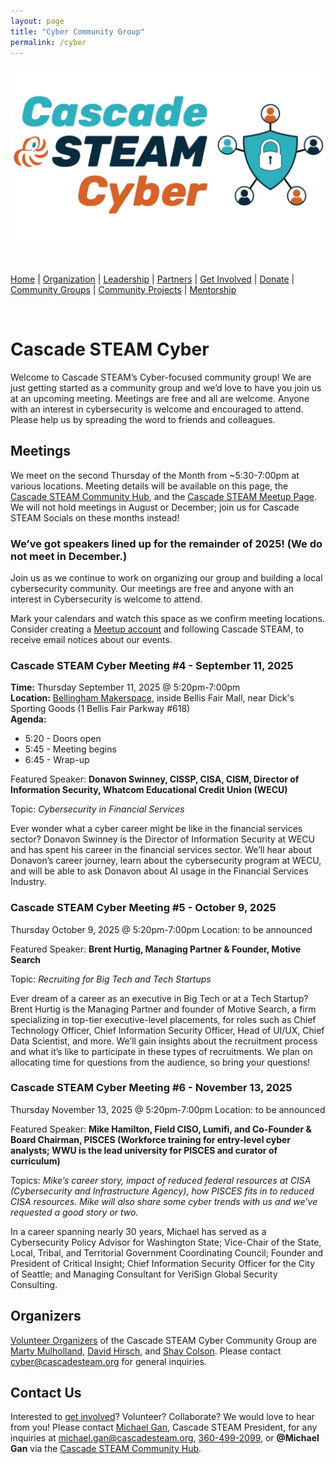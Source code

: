 ```yaml
---
layout: page
title: "Cyber Community Group"
permalink: /cyber
---
```

<style>
  .header {
	display: none;
  }
  .footer {
	display: none;
  }
</style>

<p align="center"><img src="/assets/images/Cascade STEAM Cyber.png" width="600" /></p>

<br>

[Home](/) | [Organization](/organization) | [Leadership](/leadership) | [Partners](/partners) | [Get Involved](/get-involved) | [Donate](/donate) | [Community Groups](/community-groups) | [Community Projects](/community-projects) | [Mentorship](/mentorship)

<br>

# Cascade STEAM Cyber

Welcome to Cascade STEAM’s Cyber-focused community group! We are just getting started as a community group and we’d love to have you join us at an upcoming meeting. Meetings are free and all are welcome. Anyone with an interest in cybersecurity is welcome and encouraged to attend. Please help us by spreading the word to friends and colleagues.

## Meetings

We meet on the second Thursday of the Month from ~5:30-7:00pm at various locations. Meeting details will be available on this page, the [Cascade STEAM Community Hub](http://hub.cascadesteam.org), and the [Cascade STEAM Meetup Page](https://www.meetup.com/cascadesteam).  We will not hold meetings in August or December; join us for Cascade STEAM Socials on these months instead!


### We’ve got speakers lined up for the remainder of 2025! (We do not meet in December.)

Join us as we continue to work on organizing our group and building a local cybersecurity community. Our meetings are free and anyone with an interest in Cybersecurity is welcome to attend.

Mark your calendars and watch this space as we confirm meeting locations. Consider creating a [Meetup account](https://www.meetup.com/cascadesteam) and following Cascade STEAM, to receive email notices about our events. 

### Cascade STEAM Cyber Meeting #4 - September 11, 2025
**Time:** Thursday September 11, 2025 @ 5:20pm-7:00pm<br>
**Location:** [Bellingham Makerspace](https://bellinghammakerspace.org/), inside Bellis Fair Mall, near Dick's Sporting Goods (1 Bellis Fair Parkway #618)<br>
**Agenda:**
* 5:20 - Doors open
* 5:45 - Meeting begins
* 6:45 - Wrap-up

Featured Speaker: 
**Donavon Swinney, CISSP, CISA, CISM, Director of Information Security, Whatcom Educational Credit Union (WECU)**

Topic: *Cybersecurity in Financial Services*

Ever wonder what a cyber career might be like in the financial services sector? Donavon Swinney is the Director of Information Security at WECU and has spent his career in the financial services sector. We’ll hear about Donavon’s career journey, learn about the cybersecurity program at WECU, and will be able to ask Donavon about AI usage in the Financial Services Industry. 


### Cascade STEAM Cyber Meeting #5 - October 9, 2025
Thursday October 9, 2025 @ 5:20pm-7:00pm
Location: to be announced

Featured Speaker: 
**Brent Hurtig, Managing Partner & Founder, Motive Search**

Topic: *Recruiting for Big Tech and Tech Startups*

Ever dream of a career as an executive in Big Tech or at a Tech Startup? Brent Hurtig is the Managing Partner and founder of Motive Search, a firm specializing in top-tier executive-level placements, for roles such as Chief Technology Officer, Chief Information Security Officer, Head of UI/UX, Chief Data Scientist, and more. We’ll gain insights about the recruitment process and what it’s like to participate in these types of recruitments. We plan on allocating time for questions from the audience, so bring your questions!


### Cascade STEAM Cyber Meeting #6 - November 13, 2025
Thursday November 13, 2025 @ 5:20pm-7:00pm
Location: to be announced

Featured Speaker: 
**Mike Hamilton, Field CISO, Lumifi, and
Co-Founder & Board Chairman, PISCES (Workforce training for entry-level cyber analysts; WWU is the lead university for PISCES and curator of curriculum)**

Topics: *Mike’s career story, impact of reduced federal resources at CISA (Cybersecurity and Infrastructure Agency), how PISCES fits in to reduced CISA resources. Mike will also share some cyber trends with us and we’ve requested a good story or two.*

In a career spanning nearly 30 years, Michael has served as a Cybersecurity Policy Advisor for Washington State; Vice-Chair of the State, Local, Tribal, and Territorial Government Coordinating Council; Founder and President of Critical Insight; Chief Information Security Officer for the City of Seattle; and Managing Consultant for VeriSign Global Security Consulting.





[**Timeline:**<br>]: #
[5:20 - Doors open (perhaps arrive a little earlier if you might want to order food/drinks)<br>]: #
[5:40 - Meeting begins<br>]: #

[* Career Spotlight & Presentation: Chris Ranallo, Director of IT for Lummi Nation. He will be talking about how they built a cybersecurity and IT program, and available to discuss issues around public sector IT and cybersecurity. Few of us have had the need (opportunity?) to build a program from the ground up, so this should be an interesting perspective!<br>]: #
[6:30-7:00 - Wrap up and networking/social time]: #

## Organizers

[Volunteer Organizers](/leadership) of the Cascade STEAM Cyber Community Group are [Marty Mulholland](https://www.linkedin.com/in/mulholland99), [David Hirsch](https://www.linkedin.com/in/davidhirsch3), and [Shay Colson](https://www.linkedin.com/in/shaycolson). Please contact [cyber@cascadesteam.org](mailto:cyber@cascadesteam.org) for general inquiries.

## Contact Us

Interested to [get involved](/get-involved)? Volunteer? Collaborate? We would love to hear from you! Please contact [Michael Gan](https://www.linkedin.com/in/michaelbgan), Cascade STEAM President, for any inquiries at [michael.gan@cascadesteam.org](mailto:michael.gan@cascadesteam.org), [360-499-2099](tel:3604992099), or **@Michael Gan** via the [Cascade STEAM Community Hub](http://discord.cascadesteam.org).
